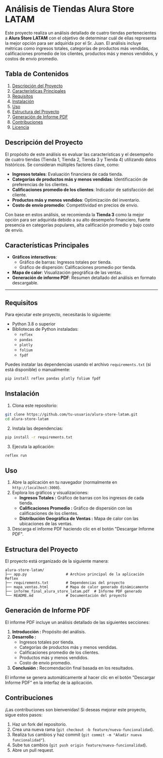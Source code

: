 # Análisis de Tiendas Alura Store LATAM

Este proyecto realiza un análisis detallado de cuatro tiendas pertenecientes a **Alura Store LATAM** con el objetivo de determinar cuál de ellas representa la mejor opción para ser adquirida por el Sr. Juan. El análisis incluye métricas como ingresos totales, categorías de productos más vendidas, calificaciones promedio de los clientes, productos más y menos vendidos, y costos de envío promedio.

## Tabla de Contenidos

1. [Descripción del Proyecto](#descripción-del-proyecto)
2. [Características Principales](#características-principales)
3. [Requisitos](#requisitos)
4. [Instalación](#instalación)
5. [Uso](#uso)
6. [Estructura del Proyecto](#estructura-del-proyecto)
7. [Generación de Informe PDF](#generación-de-informe-pdf)
8. [Contribuciones](#contribuciones)
9. [Licencia](#licencia)

## Descripción del Proyecto

El propósito de este análisis es evaluar las características y el desempeño de cuatro tiendas (Tienda 1, Tienda 2, Tienda 3 y Tienda 4) utilizando datos históricos. Se consideran múltiples factores clave, como:

- **Ingresos totales**: Evaluación financiera de cada tienda.
- **Categorías de productos más y menos vendidas**: Identificación de preferencias de los clientes.
- **Calificaciones promedio de los clientes**: Indicador de satisfacción del cliente.
- **Productos más y menos vendidos**: Optimización del inventario.
- **Costo de envío promedio**: Competitividad en precios de envío.

Con base en estos análisis, se recomienda la **Tienda 3** como la mejor opción para ser adquirida debido a su alto desempeño financiero, fuerte presencia en categorías populares, alta calificación promedio y bajo costo de envío.

## Características Principales

- **Gráficos interactivos**:
  - Gráfico de barras: Ingresos totales por tienda.
  - Gráfico de dispersión: Calificaciones promedio por tienda.
- **Mapa de calor**: Visualización geográfica de las ventas.
- **Generación de informe PDF**: Resumen detallado del análisis en formato descargable.

---

## Requisitos

Para ejecutar este proyecto, necesitarás lo siguiente:

- Python 3.8 o superior
- Bibliotecas de Python instaladas:
  - `reflex`
  - `pandas`
  - `plotly`
  - `folium`
  - `fpdf`

Puedes instalar las dependencias usando el archivo `requirements.txt` (si está disponible) o manualmente:

```bash
pip install reflex pandas plotly folium fpdf
```

## Instalación

1. Clona este repositorio:
```bash
git clone https://github.com/tu-usuario/alura-store-latam.git 
cd alura-store-latam
```
2. Instala las dependencias:
```bash
pip install -r requirements.txt
```
3. Ejecuta la aplicación:
```bash
reflex run
```

## Uso

1. Abre la aplicación en tu navegador (normalmente en `http://localhost:3000`).
2. Explora los gráficos y visualizaciones: 
    - **Ingresos Totales :** Gráfico de barras con los ingresos de cada tienda.
    - **Calificaciones Promedio :** Gráfico de dispersión con las calificaciones de los clientes.
    - **Distribución Geográfica de Ventas :** Mapa de calor con las ubicaciones de las ventas.
3. Descarga el informe PDF haciendo clic en el botón "Descargar Informe PDF".

## Estructura del Proyecto

El proyecto está organizado de la siguiente manera:

```
alura-store-latam/
├── app.py                  # Archivo principal de la aplicación Reflex
├── requirements.txt        # Dependencias del proyecto
├── mapa_ventas.html        # Mapa de calor generado dinámicamente
├── informe_final_alura_store_latam.pdf  # Informe PDF generado
└── README.md               # Documentación del proyecto
```

## Generación de Informe PDF

El informe PDF incluye un análisis detallado de las siguientes secciones:

1. **Introducción :** Propósito del análisis.
2. **Desarrollo :**
    - Ingresos totales por tienda.
    - Categorías de productos más y menos vendidas.
    - Calificaciones promedio de los clientes.
    - Productos más y menos vendidos.
    - Costo de envío promedio.
3. **Conclusión :** Recomendación final basada en los resultados.

El informe se genera automáticamente al hacer clic en el botón "Descargar Informe PDF" en la interfaz de la aplicación.

## Contribuciones

¡Las contribuciones son bienvenidas! Si deseas mejorar este proyecto, sigue estos pasos:

1. Haz un fork del repositorio.
2. Crea una nueva rama (`git checkout -b feature/nueva-funcionalidad`).
3. Realiza tus cambios y haz commit (`git commit -m "Añadir nueva funcionalidad"`).
4. Sube tus cambios (`git push origin feature/nueva-funcionalidad`).
5. Abre un pull request.
